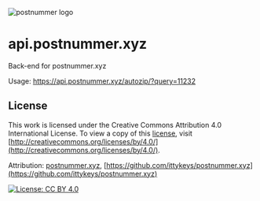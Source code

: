 ![postnummer logo](https://fms.helsingborgproductions.com/cdn/postnummer/logo.png)

# api.postnummer.xyz

Back-end for postnummer.xyz

Usage: https://api.postnummer.xyz/autozip/?query=11232

 ## License

This work is licensed under the Creative Commons Attribution 4.0 International License. To view a copy of this [license](LICENSE), visit [http://creativecommons.org/licenses/by/4.0/](http://creativecommons.org/licenses/by/4.0/).

Attribution: [postnummer.xyz](https://postnummer.xyz), [https://github.com/ittykeys/postnummer.xyz](https://github.com/ittykeys/postnummer.xyz)

[![License: CC BY 4.0](https://licensebuttons.net/l/by/4.0/88x31.png)](https://creativecommons.org/licenses/by/4.0/)